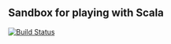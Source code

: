 ## Sandbox for playing with Scala

[![Build Status](https://travis-ci.org/SpicedRed/ScalaSandbox.svg)](https://travis-ci.org/SpicedRed/ScalaSandbox)
